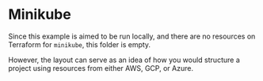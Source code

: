 # Minikube

Since this example is aimed to be run locally, and there are no resources on Terraform for `minikube`, this folder is empty.

However, the layout can serve as an idea of how you would structure a project using resources from either AWS, GCP, or Azure.
